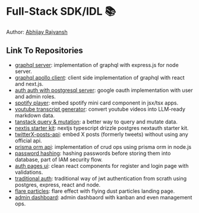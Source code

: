 # Full-Stack SDK/IDL 📚

Author: [Abhijay Rajvansh](https://abhijayrajvansh.com)

## Link To Repositories

- [graphql server](https://github.com/abhijayrajvansh/graphql-server): implementation of graphql with express.js for node server.
- [graphql apollo client](https://github.com/abhijayrajvansh/graphql-apollo-client): client side implementation of graphql with react and next.js.
- [auth auth with postgresql server](https://github.com/abhijayrajvansh/google-auth): google oauth implementation with user and admin roles.
- [spotify player](https://github.com/abhijayrajvansh/spotify-song-search): embed spotify mini card component in jsx/tsx apps.
- [youtube transcript generator](https://github.com/abhijayrajvansh/youtube-transcript-api): convert youtube videos into LLM-ready markdown data.
- [tanstack query & mutation](https://github.com/abhijayrajvansh/tanstack-query-methods): a better way to query and mutate data.
- [nextjs starter kit](https://github.com/abhijayrajvansh/nextjs-starter-kit/): nextjs typescript drizzle postgres nextauth starter kit.
- [twitterX-posts-api](https://github.com/abhijayrajvansh/twitter-api): embed X posts (formerly tweets) without using any official api.
- [prisma orm api](https://github.com/abhijayrajvansh/prisma-api-node.js): implementation of crud ops using prisma orm in node.js
- [password hashing](https://github.com/abhijayrajvansh/password-hashing): hashing passwords before storing them into database, part of IAM security flow.
- [auth pages ui](https://github.com/abhijayrajvansh/auth-client-ui): clean react components for register and login page with validations.
- [traditional auth](https://github.com/abhijayrajvansh/pern-auth-server): traditional way of jwt authentication from scrath using postgres, express, react and node.
- [flare particles](https://flareparticles.vercel.app): flare effect with flying dust particles landing page.
- [admin dashboard](https://admin-kanban-event-management.vercel.app): admin dashbaord with kanban and even management ops.
